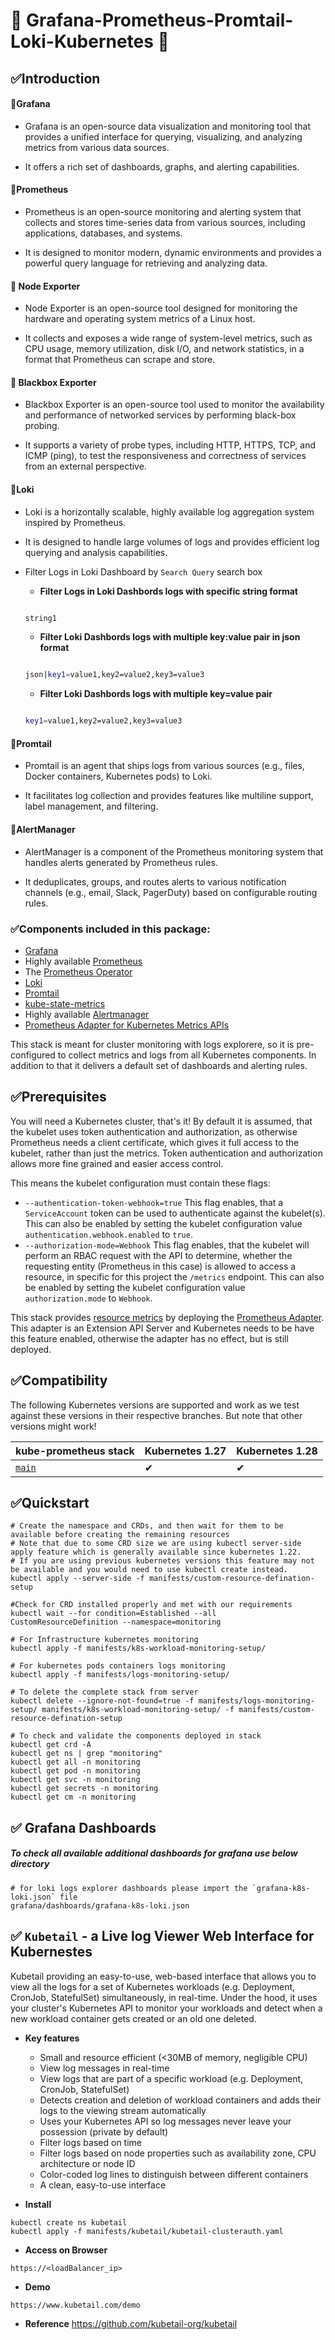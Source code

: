 # 🚀 Grafana-Prometheus-Promtail-Loki-Kubernetes 🚀

## ✅Introduction

#### 📌Grafana

- Grafana is an open-source data visualization and monitoring tool that provides a unified interface for querying, visualizing, and analyzing metrics from various data sources. 

- It offers a rich set of dashboards, graphs, and alerting capabilities.

#### 📌Prometheus

- Prometheus is an open-source monitoring and alerting system that collects and stores time-series data from various sources, including applications, databases, and systems. 

- It is designed to monitor modern, dynamic environments and provides a powerful query language for retrieving and analyzing data.


#### 📌 Node Exporter

- Node Exporter is an open-source tool designed for monitoring the hardware and operating system metrics of a Linux host. 

- It collects and exposes a wide range of system-level metrics, such as CPU usage, memory utilization, disk I/O, and network statistics, in a format that Prometheus can scrape and store. 

#### 📌 Blackbox Exporter

- Blackbox Exporter is an open-source tool used to monitor the availability and performance of networked services by performing black-box probing. 

- It supports a variety of probe types, including HTTP, HTTPS, TCP, and ICMP (ping), to test the responsiveness and correctness of services from an external perspective. 

#### 📌Loki

- Loki is a horizontally scalable, highly available log aggregation system inspired by Prometheus. 

- It is designed to handle large volumes of logs and provides efficient log querying and analysis capabilities.

- Filter Logs in Loki Dashboard by `Search Query` search box

    - **Filter Logs in Loki Dashbords logs with specific string format**

    ```bash

    string1

    ```

    - **Filter Loki Dashbords logs with multiple key:value pair in json format**

    ```bash

    json|key1=value1,key2=value2,key3=value3

    ```

    - **Filter Loki Dashbords logs with multiple key=value pair**

    ```bash

    key1=value1,key2=value2,key3=value3

    ```

#### 📌Promtail

- Promtail is an agent that ships logs from various sources (e.g., files, Docker containers, Kubernetes pods) to Loki. 

- It facilitates log collection and provides features like multiline support, label management, and filtering.

#### 📌AlertManager

- AlertManager is a component of the Prometheus monitoring system that handles alerts generated by Prometheus rules. 

- It deduplicates, groups, and routes alerts to various notification channels (e.g., email, Slack, PagerDuty) based on configurable routing rules.

### ✅Components included in this package:

* [Grafana](https://grafana.com/)
* Highly available [Prometheus](https://prometheus.io/)
* The [Prometheus Operator](https://github.com/prometheus-operator/prometheus-operator)
* [Loki](https://grafana.com/oss/loki/)
* [Promtail](https://grafana.com/docs/loki/latest/send-data/promtail/installation/)
* [kube-state-metrics](https://github.com/kubernetes/kube-state-metrics)
* Highly available [Alertmanager](https://github.com/prometheus/alertmanager)
* [Prometheus Adapter for Kubernetes Metrics APIs](https://github.com/kubernetes-sigs/prometheus-adapter)

This stack is meant for cluster monitoring with logs explorere, so it is pre-configured to collect metrics and logs from all Kubernetes components. In addition to that it delivers a default set of dashboards and alerting rules. 

## ✅Prerequisites

You will need a Kubernetes cluster, that's it! By default it is assumed, that the kubelet uses token authentication and authorization, as otherwise Prometheus needs a client certificate, which gives it full access to the kubelet, rather than just the metrics. Token authentication and authorization allows more fine grained and easier access control.

This means the kubelet configuration must contain these flags:

* `--authentication-token-webhook=true` This flag enables, that a `ServiceAccount` token can be used to authenticate against the kubelet(s). This can also be enabled by setting the kubelet configuration value `authentication.webhook.enabled` to `true`.
* `--authorization-mode=Webhook` This flag enables, that the kubelet will perform an RBAC request with the API to determine, whether the requesting entity (Prometheus in this case) is allowed to access a resource, in specific for this project the `/metrics` endpoint. This can also be enabled by setting the kubelet configuration value `authorization.mode` to `Webhook`.

This stack provides [resource metrics](https://github.com/kubernetes/metrics#resource-metrics-api) by deploying
the [Prometheus Adapter](https://github.com/kubernetes-sigs/prometheus-adapter).
This adapter is an Extension API Server and Kubernetes needs to be have this feature enabled, otherwise the adapter has
no effect, but is still deployed.

## ✅Compatibility

The following Kubernetes versions are supported and work as we test against these versions in their respective branches. But note that other versions might work!

| kube-prometheus stack                                                      | Kubernetes 1.27 | Kubernetes 1.28 |
| -------------------------------------------------------------------------- | --------------- | --------------- |
| [`main`](https://github.com/prometheus-operator/kube-prometheus/tree/main) | ✔               | ✔               |

## ✅Quickstart

```shell
# Create the namespace and CRDs, and then wait for them to be available before creating the remaining resources
# Note that due to some CRD size we are using kubectl server-side apply feature which is generally available since kubernetes 1.22.
# If you are using previous kubernetes versions this feature may not be available and you would need to use kubectl create instead.
kubectl apply --server-side -f manifests/custom-resource-defination-setup

#Check for CRD installed properly and met with our requirements
kubectl wait --for condition=Established --all CustomResourceDefinition --namespace=monitoring

# For Infrastructure kubernetes monitoring 
kubectl apply -f manifests/k8s-workload-monitoring-setup/

# For kubernetes pods containers logs monitoring
kubectl apply -f manifests/logs-monitoring-setup/
```

```shell
# To delete the complete stack from server
kubectl delete --ignore-not-found=true -f manifests/logs-monitoring-setup/ manifests/k8s-workload-monitoring-setup/ -f manifests/custom-resource-defination-setup
```

```shell
# To check and validate the components deployed in stack
kubectl get crd -A
kubectl get ns | grep "monitoring"
kubectl get all -n monitoring
kubectl get pod -n monitoring
kubectl get svc -n monitoring
kubectl get secrets -n monitoring
kubectl get cm -n monitoring
```

## ✅ Grafana Dashboards

##### To check all available additional dashboards for grafana use below directory

```
# for loki logs explorer dashboards please import the `grafana-k8s-loki.json` file 
grafana/dashboards/grafana-k8s-loki.json

```

## ✅ `Kubetail` - a Live log Viewer Web Interface for Kubernestes
Kubetail providing an easy-to-use, web-based interface that allows you to view all the logs for a set of Kubernetes workloads (e.g. Deployment, CronJob, StatefulSet) simultaneously, in real-time. Under the hood, it uses your cluster's Kubernetes API to monitor your workloads and detect when a new workload container gets created or an old one deleted.

- **Key features**
    - Small and resource efficient (<30MB of memory, negligible CPU)
    - View log messages in real-time
    - View logs that are part of a specific workload (e.g. Deployment, CronJob, StatefulSet)
    - Detects creation and deletion of workload containers and adds their logs to the viewing stream automatically
    - Uses your Kubernetes API so log messages never leave your possession (private by default)
    - Filter logs based on time
    - Filter logs based on node properties such as availability zone, CPU architecture or node ID
    - Color-coded log lines to distinguish between different containers
    - A clean, easy-to-use interface

- **Install**

```
kubectl create ns kubetail
kubectl apply -f manifests/kubetail/kubetail-clusterauth.yaml

```

- **Access on Browser**

```
https://<loadBalancer_ip>

```

- **Demo**

```
https://www.kubetail.com/demo

```

- **Reference**
https://github.com/kubetail-org/kubetail

